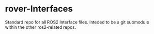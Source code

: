 # rover-Interfaces
Standard repo for all ROS2 Interface files.
Inteded to be a git submodule within the other ros2-related repos.
